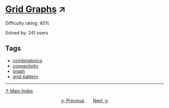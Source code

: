 # [Grid Graphs](https://projecteuler.net/problem=716) ↗️

Difficulty rating: 45%

Solved by: 241 users
## Tags

- [combinatorics](../tags/combinatorics.md)
- [connectivity](../tags/connectivity.md)
- [graph](../tags/graph.md)
- [grid-pattern](../tags/grid-pattern.md)



---

[↑ Main Index](../README.md)


<div align=center><a href='715.md'>← Previous</a> &nbsp;&nbsp; &nbsp;&nbsp;  <a href='717.md'>Next →</a></div>
